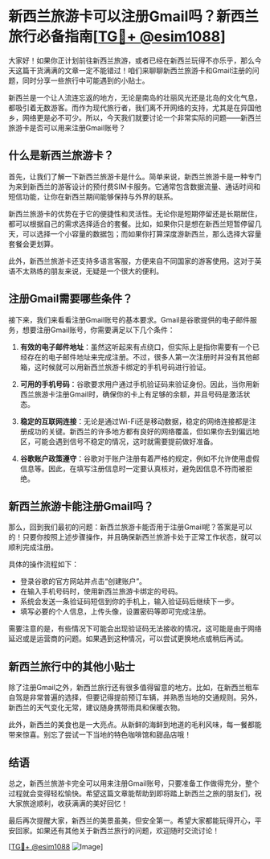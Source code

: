 # 新西兰旅游卡可以注册Gmail吗？新西兰旅行必备指南[[TG💪+ @esim1088](https://t.me/s/esim1088)]

大家好！如果你正计划前往新西兰旅游，或者已经在新西兰玩得不亦乐乎，那么今天这篇干货满满的文章一定不能错过！咱们来聊聊新西兰旅游卡和Gmail注册的问题，同时分享一些旅行中可能遇到的小贴士。

新西兰是一个让人流连忘返的地方，无论是南岛的壮丽风光还是北岛的文化气息，都吸引着无数游客。而作为现代旅行者，我们离不开网络的支持，尤其是在异国他乡，网络更是必不可少。所以，今天我们就要讨论一个非常实际的问题——新西兰旅游卡是否可以用来注册Gmail账号？

## 什么是新西兰旅游卡？

首先，让我们了解一下新西兰旅游卡是什么。简单来说，新西兰旅游卡是一种专门为来到新西兰的游客设计的预付费SIM卡服务。它通常包含数据流量、通话时间和短信功能，让你在新西兰期间能够保持与外界的联系。

新西兰旅游卡的优势在于它的便捷性和灵活性。无论你是短期停留还是长期居住，都可以根据自己的需求选择适合的套餐。比如，如果你只是想在新西兰短暂停留几天，可以选择一个小容量的数据包；而如果你打算深度游新西兰，那么选择大容量套餐会更划算。

此外，新西兰旅游卡还支持多语言客服，方便来自不同国家的游客使用。这对于英语不太熟练的朋友来说，无疑是一个很大的便利。

## 注册Gmail需要哪些条件？

接下来，我们来看看注册Gmail账号的基本要求。Gmail是谷歌提供的电子邮件服务，想要注册Gmail账号，你需要满足以下几个条件：

1. **有效的电子邮件地址**：虽然这听起来有点绕口，但实际上是指你需要有一个已经存在的电子邮件地址来完成注册。不过，很多人第一次注册时并没有其他邮箱，这时候就可以用新西兰旅游卡绑定的手机号码进行验证。

2. **可用的手机号码**：谷歌要求用户通过手机验证码来验证身份。因此，当你用新西兰旅游卡注册Gmail时，确保你的卡上有足够的余额，并且号码是激活状态。

3. **稳定的互联网连接**：无论是通过Wi-Fi还是移动数据，稳定的网络连接都是注册成功的关键。新西兰的许多地方都有良好的网络覆盖，但如果你去到偏远地区，可能会遇到信号不稳定的情况，这时就需要提前做好准备。

4. **谷歌账户政策遵守**：谷歌对于账户注册有着严格的规定，例如不允许使用虚假信息等。因此，在填写注册信息时一定要认真核对，避免因信息不符而被拒绝。

## 新西兰旅游卡能注册Gmail吗？

那么，回到我们最初的问题：新西兰旅游卡能否用于注册Gmail呢？答案是可以的！只要你按照上述步骤操作，并且确保新西兰旅游卡处于正常工作状态，就可以顺利完成注册。

具体的操作流程如下：
- 登录谷歌的官方网站并点击“创建账户”。
- 在输入手机号码时，使用新西兰旅游卡绑定的号码。
- 系统会发送一条验证码短信到你的手机上，输入验证码后继续下一步。
- 填写必要的个人信息，上传头像，设置密码等即可完成注册。

需要注意的是，有些情况下可能会出现验证码无法接收的情况，这可能是由于网络延迟或是运营商的问题。如果遇到这种情况，可以尝试更换地点或稍后再试。

## 新西兰旅行中的其他小贴士

除了注册Gmail之外，新西兰旅行还有很多值得留意的地方。比如，在新西兰租车自驾是非常普遍的选择，但要记得提前预订车辆，并熟悉当地的交通规则。另外，新西兰的天气变化无常，建议随身携带雨具和保暖衣物。

此外，新西兰的美食也是一大亮点。从新鲜的海鲜到地道的毛利风味，每一餐都能带来惊喜。别忘了尝试一下当地的特色咖啡馆和甜品店哦！

## 结语

总之，新西兰旅游卡完全可以用来注册Gmail账号，只要准备工作做得充分，整个过程就会变得轻松愉快。希望这篇文章能帮助到即将踏上新西兰之旅的朋友们，祝大家旅途顺利，收获满满的美好回忆！

最后再次提醒大家，新西兰的美景虽美，但安全第一。希望大家都能玩得开心，平安回家。如果还有其他关于新西兰旅行的问题，欢迎随时交流讨论！

[[TG💪+ @esim1088](https://t.me/s/esim1088) ![Image](https://i.postimg.cc/4NQfJmqS/Snipaste-2025-05-13-00-14-12.png)]